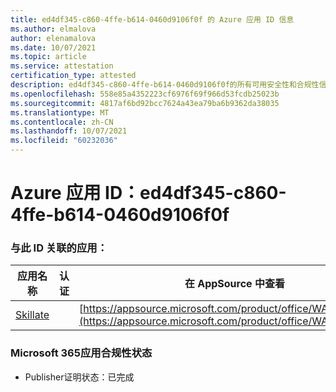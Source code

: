```yaml
---
title: ed4df345-c860-4ffe-b614-0460d9106f0f 的 Azure 应用 ID 信息
ms.author: elmalova
author: elenamalova
ms.date: 10/07/2021
ms.topic: article
ms.service: attestation
certification_type: attested
description: ed4df345-c860-4ffe-b614-0460d9106f0f的所有可用安全性和合规性信息。
ms.openlocfilehash: 558e85a4352223cf6976f69f966d53fcdb25023b
ms.sourcegitcommit: 4817af6bd92bcc7624a43ea79ba6b9362da38035
ms.translationtype: MT
ms.contentlocale: zh-CN
ms.lasthandoff: 10/07/2021
ms.locfileid: "60232036"
---
```

# <a name="azure-app-id-ed4df345-c860-4ffe-b614-0460d9106f0f"></a>Azure 应用 ID：ed4df345-c860-4ffe-b614-0460d9106f0f


### <a name="apps-associated-with-this-id"></a>与此 ID 关联的应用：
| **应用名称** | **认证** | **在 AppSource 中查看** |
|--------------|---------------|-----------------------|
| [Skillate](https://docs.microsoft.com/microsoft-365-app-certification/forward/WA200002490) |  | [https://appsource.microsoft.com/product/office/WA200002490](https://appsource.microsoft.com/product/office/WA200002490) |

### <a name="microsoft-365-app-compliance-status"></a>Microsoft 365应用合规性状态
- Publisher证明状态：已完成
